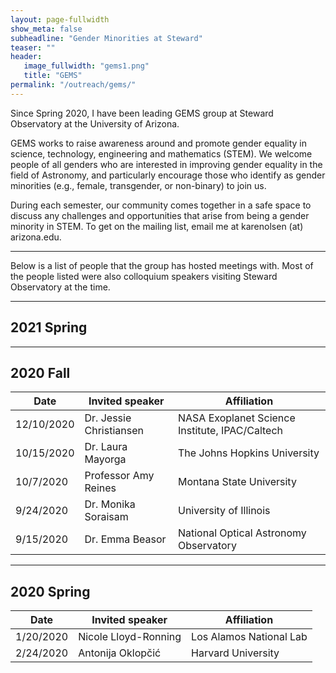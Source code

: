 ```yaml
---
layout: page-fullwidth
show_meta: false
subheadline: "Gender Minorities at Steward"
teaser: ""
header:
   image_fullwidth: "gems1.png"
   title: "GEMS"
permalink: "/outreach/gems/"
---
```


Since Spring 2020, I have been leading GEMS group at Steward Observatory at the University of Arizona. 

GEMS works to raise awareness around and promote gender equality in science, technology, engineering and mathematics (STEM). We welcome people of all genders who are interested in improving gender equality in the field of Astronomy, and particularly encourage those who identify as gender minorities (e.g., female, transgender, or non-binary) to join us.
 
During each semester, our community comes together in a safe space to discuss any challenges and opportunities that arise from being a gender minority in STEM. To get on the mailing list, email me at karenolsen (at) arizona.edu.

---

Below is a list of people that the group has hosted meetings with. Most of the people listed were also colloquium speakers visiting Steward Observatory at the time.


___

## 2021 Spring


___

## 2020 Fall

| Date | Invited speaker | Affiliation |
| ---- | --------------- | ----------- |
|12/10/2020	|	Dr. Jessie Christiansen	| NASA Exoplanet Science Institute, IPAC/Caltech |
|10/15/2020 |   Dr. Laura Mayorga	| The Johns Hopkins University |
|10/7/2020	|	Professor Amy Reines	| Montana State University |
|9/24/2020	|	Dr. Monika Soraisam	| University of Illinois |
|9/15/2020	|	Dr. Emma Beasor	| National Optical Astronomy Observatory |

___

## 2020 Spring

| Date | Invited speaker | Affiliation |
| ---- | --------------- | ----------- |
|1/20/2020 | Nicole Lloyd-Ronning | Los Alamos National Lab |
|2/24/2020 | Antonija Oklopčić | Harvard University |
